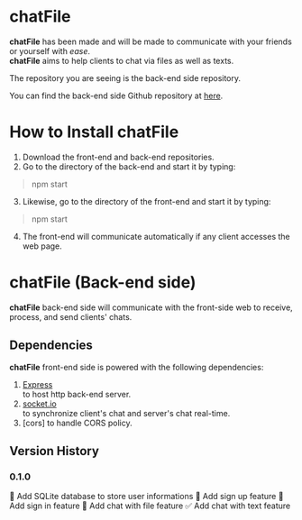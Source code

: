 # chatFile
**chatFile** has been made and will be made to communicate with your friends or yourself with *ease*.  
**chatFile** aims to help clients to chat via files as well as texts.  

The repository you are seeing is the back-end side repository.  

You can find the back-end side Github repository at [here](https://github.com/dlguswo333/chatFile_front).  

# How to Install chatFile
  1. Download the front-end and back-end repositories.
  2. Go to the directory of the back-end and start it by typing:
  > npm start
  3. Likewise, go to the directory of the front-end and start it by typing:
   > npm start
  4. The front-end will communicate automatically if any client accesses the web page.

# chatFile (Back-end side)
**chatFile** back-end side will communicate with the front-side web to receive, process, and send clients' chats.
## Dependencies
**chatFile** front-end side is powered with the following dependencies:
  1. [Express](https://expressjs.com/)  
    to host http back-end server.
  2. [socket.io](https://socket.io/)  
    to synchronize client's chat and server's chat real-time.
  3. [cors]
    to handle CORS policy.

## Version History
### 0.1.0
  🔲 Add SQLite database to store user informations
  🔲 Add sign up feature
  🔲 Add sign in feature
  🔲 Add chat with file feature
  ✅ Add chat with text feature
